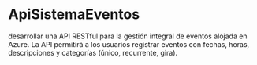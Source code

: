 # ApiSistemaEventos
desarrollar una API RESTful para la gestión integral de eventos alojada en Azure. La API permitirá a los usuarios registrar eventos con fechas, horas, descripciones y categorías (único, recurrente, gira).
